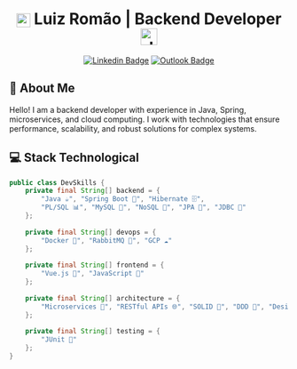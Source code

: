 <div align="center">
  
#  <img alt="spring" title="spring" style="vertical-align: middle;" height="25" width="25" src="https://cdn.jsdelivr.net/gh/devicons/devicon/icons/spring/spring-original.svg"/> Luiz Romão | Backend Developer <img alt="JAVA" title="JAVA" height="30" width="30" src="https://cdn.jsdelivr.net/gh/devicons/devicon@latest/icons/java/java-original.svg" />


[![Linkedin Badge](https://img.shields.io/badge/-LinkedIn-blue?style=flat-square&logo=Linkedin&logoColor=white)](https://www.linkedin.com/in/luiz-henrique-romao/)
[![Outlook Badge](https://img.shields.io/badge/-Outlook-0078D4?style=flat-square&logo=Outlook&logoColor=white)](mailto:luizromao7@outlook.com)

</div>

## 🚀 About Me

Hello! I am a backend developer with experience in Java, Spring, microservices, and cloud computing. I work with technologies that ensure performance, scalability, and robust solutions for complex systems.

## 💻 Stack Technological

```java
public class DevSkills {
    private final String[] backend = {
        "Java ☕", "Spring Boot 🍃", "Hibernate 🗄️",
        "PL/SQL 📊", "MySQL 🐬", "NoSQL 📑", "JPA 🔄", "JDBC 🎯"
    };
    
    private final String[] devops = {
        "Docker 🐳", "RabbitMQ 🐰", "GCP ☁️"
    };
    
    private final String[] frontend = {
        "Vue.js 💚", "JavaScript 🌟"
    };
    
    private final String[] architecture = {
        "Microservices 🔨", "RESTful APIs 🌐", "SOLID 🎯", "DDD 🧩", "Design Patterns ⚙️", "Clean Architecture 🏛️", "TDD 🧪", "BDD 🔄"
    };
    
    private final String[] testing = {
        "JUnit 🧪"
    };
}
```
